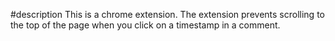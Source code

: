 #description
This is a chrome extension. 
The extension prevents scrolling to the top of the page when you click on a timestamp in a comment.
